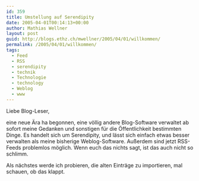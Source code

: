 ```yaml
---
id: 359
title: Umstellung auf Serendipity
date: 2005-04-01T00:14:13+00:00
author: Mathias Wellner
layout: post
guid: http://blogs.ethz.ch/mwellner/2005/04/01/willkommen/
permalink: /2005/04/01/willkommen/
tags:
  - Feed
  - RSS
  - serendipity
  - technik
  - Technologie
  - technology
  - Weblog
  - www
---
```

Liebe Blog-Leser,

eine neue Ära ha begonnen, eine völlig andere Blog-Software verwaltet ab sofort meine Gedanken und sonstigen für die Öffentlichkeit bestimmten Dinge. Es handelt sich um Serendipity, und lässt sich einfach etwas besser verwalten als meine bisherige Weblog-Software. Außerdem sind jetzt RSS-Feeds problemlos möglich. Wenn euch das nichts sagt, ist das auch nicht so schlimm.

Als nächstes werde ich probieren, die alten Einträge zu importieren, mal schauen, ob das klappt.